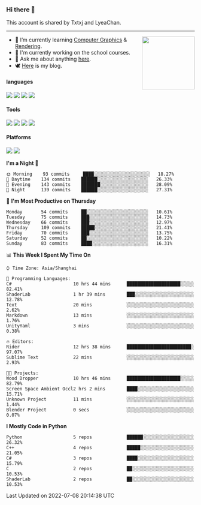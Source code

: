 ### Hi there 👋

This account is shared by Txtxj and LyeaChan.

---

<img align="right" height="141" src="https://github-readme-stats.vercel.app/api?username=txtxj&theme=tokyonight&show_icons=true&count_private=true">

- 🌱 I’m currently learning [Computer Graphics](https://github.com/txtxj/GAMES101) & [Rendering](https://github.com/txtxj/GAMES202).
- 🐶 I'm currently working on the school courses.
- 💬 Ask me about anything [here](https://github.com/txtxj/txtxj/issues).
- 🕊️ [Here](https://txtxj.top) is my blog.

#### languages

![](https://img.shields.io/badge/C++-00599C?logo=cplusplus&logoColor=fff)
![](https://img.shields.io/badge/Python-3e74a2?logo=python&logoColor=fff)
![](https://img.shields.io/badge/C%23-239120?logo=csharp&logoColor=fff)
![](https://img.shields.io/badge/C-A8B9CC?logo=c&logoColor=555)


#### Tools

![](https://img.shields.io/badge/JetBrains-000000?logo=jetbrains&logoColor=fff)
![](https://img.shields.io/badge/Unity-FFFFFF?logo=unity&logoColor=000)
![](https://img.shields.io/badge/SublimeText_3-FF9800?logo=sublimetext&logoColor=fff)
![](https://img.shields.io/badge/Blender-F5792A?logo=blender&logoColor=fff)


#### Platforms

![](https://img.shields.io/badge/Windows_10-0078D6?logo=windows&logoColor=fff)
![](https://img.shields.io/badge/Ubuntu_20.04-E95420?logo=ubuntu&logoColor=fff)


<!--START_SECTION:waka-->
**I'm a Night 🦉** 

```text
🌞 Morning    93 commits     ████░░░░░░░░░░░░░░░░░░░░░   18.27% 
🌆 Daytime    134 commits    ██████░░░░░░░░░░░░░░░░░░░   26.33% 
🌃 Evening    143 commits    ███████░░░░░░░░░░░░░░░░░░   28.09% 
🌙 Night      139 commits    ██████░░░░░░░░░░░░░░░░░░░   27.31%

```
📅 **I'm Most Productive on Thursday** 

```text
Monday       54 commits     ██░░░░░░░░░░░░░░░░░░░░░░░   10.61% 
Tuesday      75 commits     ███░░░░░░░░░░░░░░░░░░░░░░   14.73% 
Wednesday    66 commits     ███░░░░░░░░░░░░░░░░░░░░░░   12.97% 
Thursday     109 commits    █████░░░░░░░░░░░░░░░░░░░░   21.41% 
Friday       70 commits     ███░░░░░░░░░░░░░░░░░░░░░░   13.75% 
Saturday     52 commits     ██░░░░░░░░░░░░░░░░░░░░░░░   10.22% 
Sunday       83 commits     ████░░░░░░░░░░░░░░░░░░░░░   16.31%

```


📊 **This Week I Spent My Time On** 

```text
⌚︎ Time Zone: Asia/Shanghai

💬 Programming Languages: 
C#                       10 hrs 44 mins      ████████████████████░░░░░   82.41% 
ShaderLab                1 hr 39 mins        ███░░░░░░░░░░░░░░░░░░░░░░   12.78% 
Text                     20 mins             ░░░░░░░░░░░░░░░░░░░░░░░░░   2.62% 
Markdown                 13 mins             ░░░░░░░░░░░░░░░░░░░░░░░░░   1.76% 
UnityYaml                3 mins              ░░░░░░░░░░░░░░░░░░░░░░░░░   0.38%

🔥 Editors: 
Rider                    12 hrs 38 mins      ████████████████████████░   97.07% 
Sublime Text             22 mins             ░░░░░░░░░░░░░░░░░░░░░░░░░   2.93%

🐱‍💻 Projects: 
Wood Dropper             10 hrs 46 mins      ████████████████████░░░░░   82.79% 
Screen Space Ambient Occl2 hrs 2 mins        ████░░░░░░░░░░░░░░░░░░░░░   15.71% 
Unknown Project          11 mins             ░░░░░░░░░░░░░░░░░░░░░░░░░   1.44% 
Blender Project          0 secs              ░░░░░░░░░░░░░░░░░░░░░░░░░   0.07%

```

**I Mostly Code in Python** 

```text
Python                   5 repos             ██████░░░░░░░░░░░░░░░░░░░   26.32% 
C++                      4 repos             █████░░░░░░░░░░░░░░░░░░░░   21.05% 
C#                       3 repos             ████░░░░░░░░░░░░░░░░░░░░░   15.79% 
C                        2 repos             ██░░░░░░░░░░░░░░░░░░░░░░░   10.53% 
ShaderLab                2 repos             ██░░░░░░░░░░░░░░░░░░░░░░░   10.53%

```



 Last Updated on 2022-07-08 20:14:38 UTC
<!--END_SECTION:waka-->
